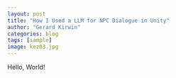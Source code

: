 ```yaml
---
layout: post
title: "How I Used a LLM for NPC Dialogue in Unity"
author: "Gerard Kirwin"
categories: blog
tags: [sample]
image: kez03.jpg
---
```


Hello, World!
